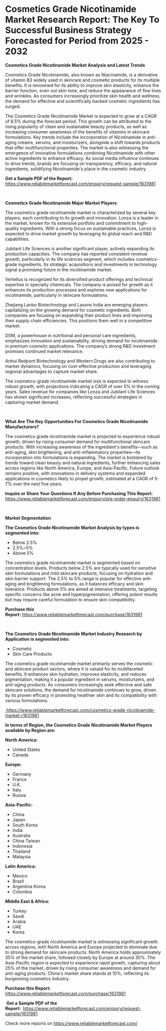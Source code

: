 <p><h1>Cosmetics Grade Nicotinamide Market Research Report: The Key To Successful Business Strategy Forecasted for Period from 2025 - 2032</h1></p><p><strong>Cosmetics Grade Nicotinamide Market Analysis and Latest Trends</strong></p>
<p><p>Cosmetics Grade Nicotinamide, also known as Niacinamide, is a derivative of vitamin B3 widely used in skincare and cosmetic products for its multiple benefits. It is renowned for its ability to improve skin elasticity, enhance the barrier function, even out skin tone, and reduce the appearance of fine lines and wrinkles. As consumers increasingly prioritize skin health and wellness, the demand for effective and scientifically backed cosmetic ingredients has surged.</p><p>The Cosmetics Grade Nicotinamide Market is expected to grow at a CAGR of 6.5% during the forecast period. This growth can be attributed to the rising popularity of clean and sustainable beauty products, as well as increasing consumer awareness of the benefits of vitamins in skincare formulations. Key trends include the incorporation of Nicotinamide in anti-aging creams, serums, and moisturizers, alongside a shift towards products that offer multifunctional properties. The market is also witnessing the emergence of innovative formulations combining Nicotinamide with other active ingredients to enhance efficacy. As social media influence continues to drive trends, brands are focusing on transparency, efficacy, and natural ingredients, solidifying Nicotinamide's place in the cosmetic industry.</p></p>
<p><strong>Get a Sample PDF of the Report:&nbsp;</strong> <a href="https://www.reliablemarketforecast.com/enquiry/request-sample/1631981?utm_campaign=3282&utm_medium=2&utm_source=Github&utm_content=ia&utm_term=29032025&utm_id=cosmetics-grade-nicotinamide">https://www.reliablemarketforecast.com/enquiry/request-sample/1631981</a></p>
<p>&nbsp;</p>
<p><strong>Cosmetics Grade Nicotinamide Major Market Players</strong></p>
<p><p>The cosmetics grade nicotinamide market is characterized by several key players, each contributing to its growth and innovation. Lonza is a leader in the market, known for its extensive portfolio and commitment to high-quality ingredients. With a strong focus on sustainable practices, Lonza is expected to drive market growth by leveraging its global reach and R&D capabilities.</p><p>Jubilant Life Sciences is another significant player, actively expanding its production capacities. The company has reported consistent revenue growth, particularly in its life sciences segment, which includes cosmetics-grade ingredients. Its strategic acquisitions and investments in technology signal a promising future in the nicotinamide market.</p><p>Vertellus is recognized for its diversified product offerings and technical expertise in specialty chemicals. The company is poised for growth as it enhances its production processes and explores new applications for nicotinamide, particularly in skincare formulations.</p><p>Zhejiang Lanbo Biotechnology and Lasons India are emerging players capitalizing on the growing demand for cosmetic ingredients. Both companies are focusing on expanding their product lines and improving their supply chain efficiencies. This positions them well in a competitive market.</p><p>DSM, a powerhouse in nutritional and personal care ingredients, emphasizes innovation and sustainability, driving demand for nicotinamide in premium cosmetic applications. The company’s strong R&D investment promises continued market relevance.</p><p>Anhui Redpont Biotechnology and Western Drugs are also contributing to market dynamics, focusing on cost-effective production and leveraging regional advantages to capture market share.</p><p>The cosmetics-grade nicotinamide market size is expected to witness robust growth, with projections indicating a CAGR of over 5% in the coming years. Sales revenue for companies like Lonza and Jubilant Life Sciences has shown significant increases, reflecting successful strategies in capturing market demand.</p></p>
<p>&nbsp;</p>
<p><strong>What Are The Key Opportunities For Cosmetics Grade Nicotinamide Manufacturers?</strong></p>
<p><p>The cosmetics grade nicotinamide market is projected to experience robust growth, driven by rising consumer demand for multifunctional skincare products. With increasing awareness of the ingredient's benefits—such as anti-aging, skin brightening, and anti-inflammatory properties—its incorporation into formulations is expanding. The market is bolstered by trends toward clean beauty and natural ingredients, further enhancing sales across regions like North America, Europe, and Asia-Pacific. Future outlook remains positive, with innovations in delivery systems and expanded applications in cosmetics likely to propel growth, estimated at a CAGR of 5-7% over the next five years.</p></p>
<p><strong>Inquire or Share Your Questions If Any Before Purchasing This Report:</strong> <a href="https://www.reliablemarketforecast.com/enquiry/pre-order-enquiry/1631981?utm_campaign=3282&utm_medium=2&utm_source=Github&utm_content=ia&utm_term=29032025&utm_id=cosmetics-grade-nicotinamide">https://www.reliablemarketforecast.com/enquiry/pre-order-enquiry/1631981</a></p>
<p>&nbsp;</p>
<p><strong>Market Segmentation</strong></p>
<p><strong>The Cosmetics Grade Nicotinamide Market Analysis by types is segmented into:</strong></p>
<p><ul><li>Below 2.5%</li><li>2.5%~5%</li><li>Above 5%</li></ul></p>
<p><p>The cosmetics grade nicotinamide market is segmented based on concentration levels. Products below 2.5% are typically used for sensitive skin formulations and mild skincare products, focusing on hydration and skin barrier support. The 2.5% to 5% range is popular for effective anti-aging and brightening formulations, as it balances efficacy and skin tolerance. Products above 5% are aimed at intensive treatments, targeting specific concerns like acne and hyperpigmentation, offering potent results but may require careful formulation to ensure skin compatibility.</p></p>
<p><strong>Purchase this Report:&nbsp;</strong><a href="https://www.reliablemarketforecast.com/purchase/1631981?utm_campaign=3282&utm_medium=2&utm_source=Github&utm_content=ia&utm_term=29032025&utm_id=cosmetics-grade-nicotinamide">https://www.reliablemarketforecast.com/purchase/1631981</a></p>
<p>&nbsp;</p>
<p><strong>The Cosmetics Grade Nicotinamide Market Industry Research by Application is segmented into:</strong></p>
<p><ul><li>Cosmetic</li><li>Skin Care Products</li></ul></p>
<p><p>The cosmetics grade nicotinamide market primarily serves the cosmetic and skincare product sectors, where it is valued for its multifaceted benefits. It enhances skin hydration, improves elasticity, and reduces pigmentation, making it a popular ingredient in serums, moisturizers, and anti-aging products. As consumers increasingly seek effective and safe skincare solutions, the demand for nicotinamide continues to grow, driven by its proven efficacy in promoting healthier skin and its compatibility with various formulations.</p></p>
<p><a href="https://www.reliablemarketforecast.com/cosmetics-grade-nicotinamide-market-r1631981?utm_campaign=3282&utm_medium=2&utm_source=Github&utm_content=ia&utm_term=29032025&utm_id=cosmetics-grade-nicotinamide">&nbsp;https://www.reliablemarketforecast.com/cosmetics-grade-nicotinamide-market-r1631981</a></p>
<p><strong>In terms of Region, the Cosmetics Grade Nicotinamide Market Players available by Region are:</strong></p>
<p>
    <p> <strong> North America: </strong>
        <ul>
            <li>United States</li>
            <li>Canada</li>
        </ul>
        </p> 
    <p> <strong> Europe: </strong>
        <ul>
            <li>Germany</li>
            <li>France</li>
            <li>U.K.</li>
            <li>Italy</li>
            <li>Russia</li>
        </ul>
        </p> 
    <p> <strong> Asia-Pacific: </strong>
        <ul>
            <li>China</li>
            <li>Japan</li>
            <li>South Korea</li>
            <li>India</li>
            <li>Australia</li>
            <li>China Taiwan</li>
            <li>Indonesia</li>
            <li>Thailand</li>
            <li>Malaysia</li>
        </ul>
        </p> 
    <p> <strong> Latin America: </strong>
        <ul>
            <li>Mexico</li>
            <li>Brazil</li>
            <li>Argentina Korea</li>
            <li>Colombia</li>
        </ul>
        </p> 
    <p> <strong> Middle East & Africa: </strong>
        <ul>
            <li>Turkey</li>
            <li>Saudi</li>
            <li>Arabia</li>
            <li>UAE</li>
            <li>Korea</li>
        </ul>
    </p>
    </p>
<p><p>The cosmetics-grade nicotinamide market is witnessing significant growth across regions, with North America and Europe projected to dominate due to strong demand for skincare products. North America holds approximately 35% of the market share, followed closely by Europe at around 30%. The Asia-Pacific region is expected to experience rapid growth, capturing about 25% of the market, driven by rising consumer awareness and demand for anti-aging products. China's market share stands at 10%, reflecting its burgeoning cosmetics industry.</p></p>
<p><strong>Purchase this Report: </strong><a href="https://www.reliablemarketforecast.com/purchase/1631981?utm_campaign=3282&utm_medium=2&utm_source=Github&utm_content=ia&utm_term=29032025&utm_id=cosmetics-grade-nicotinamide">https://www.reliablemarketforecast.com/purchase/1631981</a></p>
<p>&nbsp;<strong>Get a Sample PDF of the Report:&nbsp;&nbsp;</strong><a href="https://www.reliablemarketforecast.com/enquiry/request-sample/1631981?utm_campaign=3282&utm_medium=2&utm_source=Github&utm_content=ia&utm_term=29032025&utm_id=cosmetics-grade-nicotinamide">https://www.reliablemarketforecast.com/enquiry/request-sample/1631981</a></p>
<p><strong></strong></p>
<p>Check more reports on <a href="https://www.reliablemarketforecast.com/?utm_campaign=3282&utm_medium=2&utm_source=Github&utm_content=ia&utm_term=29032025&utm_id=cosmetics-grade-nicotinamide">https://www.reliablemarketforecast.com/</a></p>